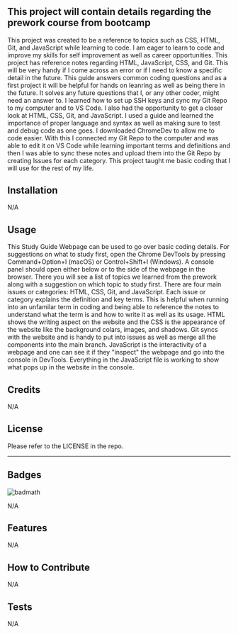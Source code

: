 # <Prework Study Guide Webpage>

## This project will contain details regarding the prework course from bootcamp

This project was created to be a reference to topics such as CSS, HTML, Git, and JavaScript while learning to code.  I am eager to learn to code and improve my skills for self improvement as well as career opportunities. This project has reference notes regarding HTML, JavaScript, CSS, and Git. This will be very handy if I come across an error or if I need to know a specific detail in the future. This guide answers common coding questions and as a first project it will be helpful for hands on leanring as well as being there in the future. It solves any future questions that I, or any other coder, might need an answer to. I learned how to set up SSH keys and sync my Git Repo to my computer and to VS Code. I also had the opportunity to get a closer look at HTML, CSS, Git, and JavaScript. I used a guide and learned the importance of proper language and syntax as well as making sure to test and debug code as one goes. I downloaded ChromeDev to allow me to code easier. With this I connected my Git Repo to the computer and was able to edit it on VS Code while learning important terms and definitions and then I was able to sync these notes and upload them into the Git Repo by creating Issues for each category. This project taught me basic coding that I will use for the rest of my life.

## Installation

N/A

## Usage

This Study Guide Webpage can be used to go over basic coding details. For suggestions on what to study first, open the Chrome DevTools by pressing Command+Option+I (macOS) or Control+Shift+I (Windows). A console panel should open either below or to the side of the webpage in the browser. There you will see a list of topics we learned from the prework along with a suggestion on which topic to study first. There are four main issues or categories: HTML, CSS, Git, and JavaScript. Each issue or category explains the definition and key terms. This is helpful when running into an unfamilar term in coding and being able to reference the notes to understand what the term is and how to write it as well as its usage. HTML shows the writing aspect on the website and the CSS is the appearance of the website like the background colars, images, and shadows. Git syncs with the website and is handy to put into issues as well as merge all the components into the main branch. JavaScript is the interactivity of a webpage and one can see it if they "inspect" the webpage and go into the console in DevTools. Everything in the JavaScript file is working to show what pops up in the website in the console. 

## Credits

N/A

## License

Please refer to the LICENSE in the repo.

---

## Badges

![badmath](https://img.shields.io/github/languages/top/nielsenjared/badmath)

N/A

## Features

N/A

## How to Contribute

N/A
## Tests

N/A